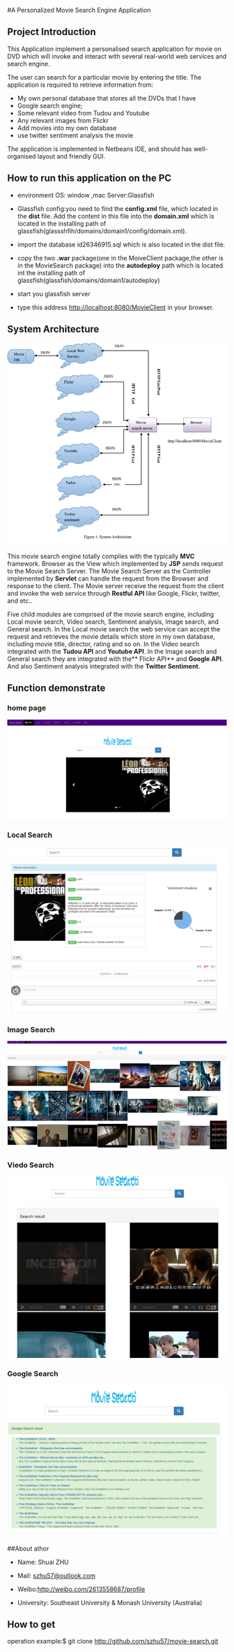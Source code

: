 #A Personalized Movie Search Engine Application


## Project Introduction 

This Application implement a personalised search application for movie on DVD which will invoke and interact with several real-world web services and search engine.

The user can search for a particular movie by entering the title. The application is required to retrieve information from:

* My own personal database that stores all the DVDs that I have
* Google search engine;
* Some relevant video from Tudou and Youtube
* Any relevant images from Flickr
* Add movies into my own database
* use twitter sentiment analysis the movie

The application is implemented in Netbeans IDE, and should has well-organised layout and friendly GUI.

## How to run this application  on the PC
* environment  OS: window ,mac  Server:Glassfish

* Glassfish config:you need to find the **config.xml** file, which located in the **dist** file. Add the content in this file into the **domain.xml** which is located in the installing path of glassfish(glassshfih/domains/domain1/config/domain.xml).

* import the database id26346915.sql which is also located in the dist file.

* copy the two **.war** package(one in the MoiveClient package,the other is in the MovieSearch package) into the **autodeploy** path which is located int the installing path of glassfish(glassfish/domains/domain1/autodeploy)

* start you glassfish server

* type this address <http://localhost:8080/MovieClient> in your browser.
	

## System Architecture

![architecture](/img/architecture.png)

This movie search engine totally complies with the typically **MVC** framework.
Browser as the View which implemented by **JSP** sends request to the Movie Search
Server. The Movie Search Server as the Controller implemented by **Servlet** can
handle the request from the Browser and response to the client. The Movie server
receive the request from the client and invoke the web service through **Restful API**
like Google, Flickr, twitter, and etc..



Five child modules are comprised of the movie search engine, including Local
movie search, Video search, Sentiment analysis, Image search, and General search. In
the Local movie search the web service can accept the request and retrieves the movie
details which store in my own database, including movie title, director, rating and so
on. In the Video search integrated with the **Tudou API** and **Youtube API**. In the Image
search and General search they are integrated with the** Flickr API** and **Google API**.
And also Sentiment analysis integrated with the **Twitter Sentiment**.


## Function demonstrate
### home page
![homepage](/img/home.png)

### Local Search
![local](/img/local.png)

### Image Search
![flickr](/img/flickr.png)

### Viedo Search
![youtube](/img/youtube.png)


### Google Search
![google](/img/google.png)

##About athor

 * Name: Shuai ZHU

 * Mail: szhu57@outlook.com

 * Weibo:http://weibo.com/2613558687/profile
 
 * University: Southeast University & Monash University (Australia)


## How to get

operation example:$ git clone http://github.com/szhu57/movie-search.git

